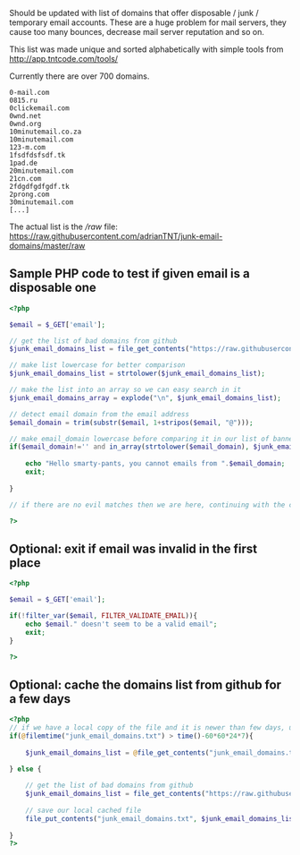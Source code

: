 Should be updated with list of domains that offer disposable / junk / temporary email accounts. 
These are a huge problem for mail servers, they cause too many bounces, decrease mail server reputation and so on.

This list was made unique and sorted alphabetically with simple tools from http://app.tntcode.com/tools/ 

Currently there are over 700 domains.
```
0-mail.com
0815.ru
0clickemail.com
0wnd.net
0wnd.org
10minutemail.co.za
10minutemail.com
123-m.com
1fsdfdsfsdf.tk
1pad.de
20minutemail.com
21cn.com
2fdgdfgdfgdf.tk
2prong.com
30minutemail.com
[...]
```
The actual list is the */raw* file: https://raw.githubusercontent.com/adrianTNT/junk-email-domains/master/raw

## Sample PHP code to test if given email is a disposable one

```php
<?php 

$email = $_GET['email'];

// get the list of bad domains from github
$junk_email_domains_list = file_get_contents("https://raw.githubusercontent.com/adrianTNT/junk-email-domains/master/raw");

// make list lowercase for better comparison
$junk_email_domains_list = strtolower($junk_email_domains_list);

// make the list into an array so we can easy search in it
$junk_email_domains_array = explode("\n", $junk_email_domains_list);

// detect email domain from the email address
$email_domain = trim(substr($email, 1+stripos($email, "@")));

// make email_domain lowercase before comparing it in our list of banned emails
if($email_domain!='' and in_array(strtolower($email_domain), $junk_email_domains_array)){
	
	echo "Hello smarty-pants, you cannot emails from ".$email_domain;
	exit;
	
}

// if there are no evil matches then we are here, continuing with the code

?>
```


## Optional: exit if email was invalid in the first place

```php
<?php

$email = $_GET['email'];

if(!filter_var($email, FILTER_VALIDATE_EMAIL)){
	echo $email." doesn't seem to be a valid email";
	exit;
}

?>
```

## Optional: cache the domains list from github for a few days

```php
<?php 
// if we have a local copy of the file and it is newer than few days, use that one
if(@filemtime("junk_email_domains.txt") > time()-60*60*24*7){
	
	$junk_email_domains_list = @file_get_contents("junk_email_domains.txt");

} else {
	
	// get the list of bad domains from github
	$junk_email_domains_list = file_get_contents("https://raw.githubusercontent.com/adrianTNT/junk-email-domains/master/raw");
	
	// save our local cached file
	file_put_contents("junk_email_domains.txt", $junk_email_domains_list);
	
}
?>
```
